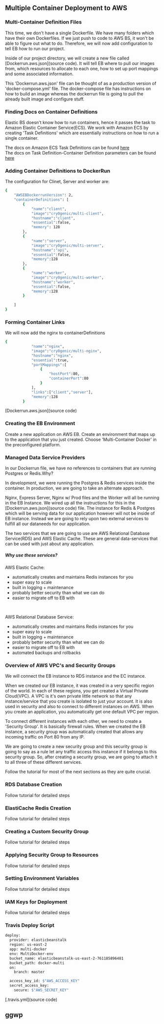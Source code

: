 ## Multiple Container Deployment to AWS

### Multi-Container Definition Files
This time, we don't have a single Dockerfile. We have many folders which have their own Dockerfiles. If we just push to code to AWS BS, it won't be able to figure out what to do. Therefore, we will now add configuration to tell EB how to run our project.

Inside of our project directory, we will create a new file called [Dockerrun.aws.json](source code). It will tell EB where to pull our images from, which resources to allocate to each one, how to set up port mappings and some associated information. 

This 'Dockerrun.aws.json' file can be thought of as a production version  of 'docker-compose.yml' file. The docker-compose file has instructions on how to build an image whereas the dockerrun file is going to pull the already built image and configure stuff.

### Finding Docs on Container Definitions
Elastic BS doesn't know how to run containers, hence it passes the task to Amazon Elastic Container Service(ECS). We work with Amazon ECS by creating 'Task Definitions' which are essentially instructions on how to run a single container.

The docs on Amazon ECS Task Definitions can be found [here](https://docs.aws.amazon.com/AmazonECS/latest/developerguide/task_definitions.html)<br/>
The docs on Task Definition-Container Definition parameters can be found [here](https://docs.aws.amazon.com/AmazonECS/latest/developerguide/task_definition_parameters.html#container_definitions)

### Adding Container Definitions to DockerRun
The configuration for Clinet, Server and worker are:

```bash
{
    "AWSEBDockerrunVersion": 2,
    "containerDefinitions": [
        {
            "name":"client",
            "image":"cry0genic/multi-client",
            "hostname":"client",
            "essential":false,
            "memory": 128
        },
        {
            "name":"server",
            "image":"cry0genic/multi-server",
            "hostname":"api",
            "essential":false,
            "memory":128
        },
        {
            "name":"worker",
            "image":"cry0genic/multi-worker",
            "hostname":"worker",
            "essential":false,
            "memory":128
        }
        
    ]
}
```

### Forming Container Links
We will now add the nginx to containerDefinitions

```bash
{
            "name":"nginx",
            "image":"cry0genic/multi-nginx",
            "hostname":"nginx",
            "essential":true,
            "portMappings":[
                {
                    "hostPort":80,
                    "containerPort":80
                }
            ],
            "links":["client","server"],
            "memory":128
        }
```

[Dockerrun.aws.json](source code)

### Creating the EB Environment
Create a new application on AWS EB. Create an environment that maps up to the application that you just created. Choose 'Multi-Container Docker' in the preconfigured platform. 

### Managed Data Service Providers
In our Dockerrun file, we have no references to containers that are running Postgres or Redis.Why?

In development, we were running the Postgres & Redis services inside the container. In production, we are going to take an alternate approach. 

Nginx, Express Server, Nginx w/ Prod files and the Worker will all be running in the EB Instance. We wired up all the instructions for this in the [Dockerrun.aws.json](source code) file. The instance for Redis & Postgres which will be serving data for our application however will not be inside of EB instance. Instead we are going to rely upon two external services to fulfill all our dataneeds for our application. 

The two services that we are going to use are AWS Relational Database Service(RDS) and AWS Elastic Cache. These are general data-services that can be used with just about any application. 

##### Why use these services?
AWS Elastic Cache:
- automatically creates and maintains Redis instances for you
- super easy to scale
- built in logging + maintenance
- probably better security than what we can do
- easier to migrate off to EB with
<br/>

AWS Relational Database Service:
- automatically creates and maintains Redis instances for you
- super easy to scale
- built in logging + maintenance
- probably better security than what we can do
- easier to migrate off to EB with
- automated backups and rollbacks

### Overview of AWS VPC's and Security Groups
We will connect the EB instance to RDS instance and the EC instance.

When we created our EB instance, it was created in a very specific region of the world. In each of these regions, you get created a Virtual Private Cloud(VPC). A VPC is it's own private little network so that any instance/service that you create is isolated to just your account. It is also used in security and also to connect to different instances on AWS. When you create an application, you automatically get one default VPC per region.

To connect different instances with each other, we need to create a 'Security Group'. It is basically firewall rules. When we created the EB instance, a security group was automatically created that allows any incoming traffic on Port 80 from any IP. 

We are going to create a new security group and this security group is going to say as a rule let any traffic access this instance if it belongs to this security group. So, after creating a security group, we are going to attach it to all three of these different services. 

Follow the tutorial for most of the next sections as they are quite crucial.

### RDS Database Creation
Follow tutorial for detailed steps

### ElastiCache Redis Creation
Follow tutorial for detailed steps

### Creating a Custom Security Group
Follow tutorial for detailed steps

### Applying Security Group to Resources
Follow tutorial for detailed steps

### Setting Environment Variables
Follow tutorial for detailed steps

### IAM Keys for Deployment
Follow tutorial for detailed steps

### Travis Deploy Script
```bash
deploy:
  provider: elasticbeanstalk  
  region: us-east-2
  app: multi-docker
  env: MultiDocker-env
  bucket_name: elasticbeanstalk-us-east-2-761185896481
  bucket_path: docker-multi
  on:
    branch: master

  access_key_id: $"AWS_ACCESS_KEY"
  secret_access_key: 
    secure: $"AWS_SECRET_KEY"  
```

[.travis.yml](source code)

## ggwp


